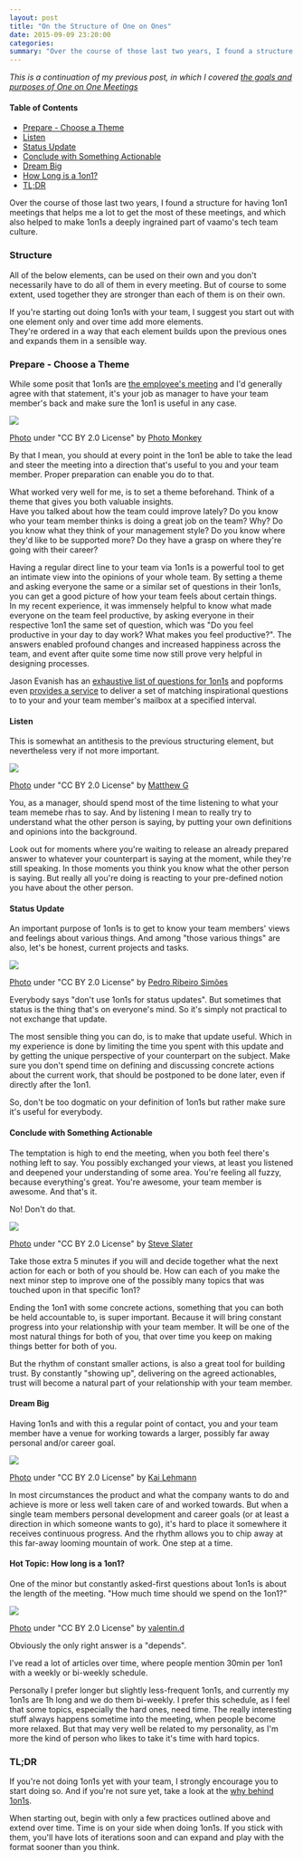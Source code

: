 ```yaml
---
layout: post
title: "On the Structure of One on Ones"
date: 2015-09-09 23:20:00
categories:
summary: "Over the course of those last two years, I found a structure for having 1on1 meetings that helps me a lot to get the most of these meetings, and which also helped to make 1on1s a deeply ingrained part of vaamo's tech team culture."
---
```


*This is a continuation of my previous post, in which I covered [the goals and
purposes of One on One Meetings][1on1-purpose]*

#### Table of Contents

- [Prepare - Choose a Theme](#prepare)
- [Listen](#listen)
- [Status Update](#update)
- [Conclude with Something Actionable](#actionable)
- [Dream Big](#dream)
- [How Long is a 1on1?](#length)
- [TL;DR](#tldr)


Over the course of those last two years, I found a structure for having 1on1
meetings that helps me a lot to get the most of these meetings, and which also
helped to make 1on1s a deeply ingrained part of vaamo's tech team culture.

### Structure 

All of the below elements, can be used on their own and you don't necessarily
have to do all of them in every meeting. But of course to some extent, used
together they are stronger than each of them is on their own.

If you're starting out doing 1on1s with your team, I suggest you start out with
one element only and over time add more elements.  
They're ordered in a way that each element builds upon the previous ones and
expands them in a sensible way.


<a name="prepare"></a>

### Prepare - Choose a Theme

While some posit that 1on1s are [the employee's
meeting][what-to-expect-employee] and I'd generally agree with that statement,
it's your job as manager to have your team member's back and make sure the
1on1 is useful in any case.

![](/static/img/2015-09/prepare.jpg)

<div class="photo-attribute">
<a href="https://www.flickr.com/photos/photomonkey/5669185/">Photo</a> under "CC
BY 2.0 License" by <a href="https://www.flickr.com/photos/photomonkey/">Photo
Monkey</a> </div>


By that I mean, you should at every point in the 1on1 be able to take the lead
and steer the meeting into a direction that's useful to you and your team
member. Proper preparation can enable you do to that.

What worked very well for me, is to set a theme beforehand. Think of a theme that
gives you both valuable insights.  
Have you talked about how the team could improve lately? Do you know who your
team member thinks is doing a great job on the team? Why? Do you know what they
think of your management style? Do you know where they'd like to be supported
more? Do they have a grasp on where they're going with their career?

Having a regular direct line to your team via 1on1s is a powerful tool to get an
intimate view into the opinions of your whole team. By setting a theme and
asking everyone the same or a similar set of questions in their 1on1s, you can
get a good picture of how your team feels about certain things.  
In my recent experience, it was immensely helpful to know what made everyone on
the team feel productive, by asking everyone in their respective 1on1 the same
set of question, which was "Do you feel productive in your day to day work? What
makes you feel productive?". The answers enabled profound changes and increased
happiness across the team, and event after quite some time now still prove very
helpful in designing processes.

Jason Evanish has an [exhaustive list of questions for 1on1s][101-questions] and
popforms even [provides a service][1on1-q-newsletter] to deliver a set of
matching inspirational questions to to your and your team member's mailbox at a
specified interval.


<a name="listen"></a>

#### Listen

This is somewhat an antithesis to the previous structuring element, but
nevertheless very if not more important.

![](/static/img/2015-09/listening.jpg)

<div class="photo-attribute">
<a href="https://www.flickr.com/photos/streetmatt/15851429459/">Photo</a> under
"CC BY 2.0 License" by <a
href="https://www.flickr.com/photos/streetmatt/">Matthew G</a> </div>


You, as a manager, should spend most of the time listening to what your team
memebe rhas to say. And by listening I mean to really try to understand what the
other person is saying, by putting your own definitions and opinions into the
background. 

Look out for moments where you're waiting to release an already prepared answer
to whatever your counterpart is saying at the moment, while they're still
speaking. In those moments you think you know what the other person is saying.
But really all you're doing is reacting to your pre-defined notion you have
about the other person.


<a name="update"></a>

#### Status Update

An important purpose of 1on1s is to get to know your team members' views and
feelings about various things. And among "those various things" are also, let's
be honest, current projects and tasks.

![](/static/img/2015-09/update.jpg)

<div class="photo-attribute">
<a href="https://www.flickr.com/photos/pedrosimoes7/8241346527">Photo</a> under
"CC BY 2.0 License" by <a
href="https://www.flickr.com/photos/pedrosimoes7/">Pedro Ribeiro Simões</a>
</div>


Everybody says "don't use 1on1s for status updates". But sometimes that status
is the thing that's on everyone's mind. So it's simply not practical to not
exchange that update. 

The most sensible thing you can do, is to make that update useful. Which in my
experience is done by limiting the time you spent with this update and by
getting the unique perspective of your counterpart on the subject. Make sure you
don't spend time on defining and discussing concrete actions about the current
work, that should be postponed to be done later, even if directly after the
1on1.

So, don't be too dogmatic on your definition of 1on1s but rather make sure
it's useful for everybody.


<a name="actionable"></a>

#### Conclude with Something Actionable

The temptation is high to end the meeting, when you both feel there's nothing
left to say. You possibly exchanged your views, at least you listened and
deepened your understanding of some area. You're feeling all fuzzy, because
everything's great. You're awesome, your team member is awesome. And that's it.

No! Don't do that.

![](/static/img/2015-09/actionable.jpg)

<div class="photo-attribute">
<a href="https://www.flickr.com/photos/wildlife_encounters/8024190520">Photo</a> under
"CC BY 2.0 License" by <a
href="https://www.flickr.com/photos/wildlife_encounters/">Steve Slater</a>
</div>

Take those extra 5 minutes if you will and decide together what the next action
for each or both of you should be. How can each of you make the next minor step
to improve one of the possibly many topics that was touched upon in that
specific 1on1?

Ending the 1on1 with some concrete actions, something that you can both be held
accountable to, is super important. Because it will bring constant progress into
your relationship with your team member. It will be one of the most natural
things for both of you, that over time you keep on making things better for both
of you.

But the rhythm of constant smaller actions, is also a great tool for building
trust. By constantly "showing up", delivering on the agreed actionables, trust
will become a natural part of your relationship with your team member.


<a name="dream"></a>

#### Dream Big

Having 1on1s and with this a regular point of contact, you and your
team member have a venue for working towards a larger, possibly far away
personal and/or career goal.

![](/static/img/2015-09/dream.jpg)

<div class="photo-attribute">
<a
href="https://www.flickr.com/photos/kailehmann/19113681318">Photo</a> under
"CC BY 2.0 License" by <a
href="https://www.flickr.com/photos/kailehmann/">Kai Lehmann</a>
</div>

In most circumstances the product and what the company wants to do and achieve
is more or less well taken care of and worked towards. But when a single team
members personal development and career goals (or at least a direction in which
someone wants to go), it's hard to place it somewhere it receives continuous
progress. And the rhythm allows you to chip away at this far-away looming
mountain of work. One step at a time.


<a name="length"></a>

#### Hot Topic: How long is a 1on1?

One of the minor but constantly asked-first questions about 1on1s is about the
length of the meeting. "How much time should we spend on the 1on1?"

![](/static/img/2015-09/time.jpg)

<div class="photo-attribute">
<a href="https://www.flickr.com/photos/denicide/3075249991/">Photo</a> under
"CC BY 2.0 License" by <a
href="https://www.flickr.com/photos/denicide/">valentin.d</a>
</div>

Obviously the only right answer is a "depends".

I've read a lot of articles over time, where people mention 30min per 1on1 with
a weekly or bi-weekly schedule.

Personally I prefer longer but slightly less-frequent 1on1s, and currently my
1on1s are 1h long and we do them bi-weekly. I prefer this schedule, as I feel
that some topics, especially the hard ones, need time. The really interesting
stuff always happens sometime into the meeting, when people become more relaxed.
But that may very well be related to my personality, as I'm more the kind of
person who likes to take it's time with hard topics.


<a name="tldr"></a>

### TL;DR

If you're not doing 1on1s yet with your team, I strongly encourage you to start
doing so. And if you're not sure yet, take a look at the [why behind
1on1s][1on1-purpose].

When starting out, begin with only a few practices outlined above and extend
over time. Time is on your side when doing 1on1s. If you stick with them,
you'll have lots of iterations soon and can expand and play with the format
sooner than you think.


[1on1-q-newsletter]: https://popforms.com/ones/
[101-questions]: http://jasonevanish.com/2014/05/29/101-questions-to-ask-in-1-on-1s/
[1on1-purpose]: /2015/05/21/1on1-purpose-goals/
[what-to-expect-employee]: https://getlighthouse.com/blog/one-on-ones-employee-know/
[how-to-start-1on1s]: https://getlighthouse.com/blog/how-to-start-one-on-ones-your-teams/
